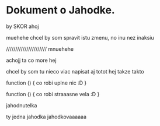 # Dokument o Jahodke.
by SKOR ahoj


muehehe chcel by som spravit istu zmenu, no inu nez inaksiu

////////////////////// mnuehehe

achojj ta co more hej


chcel by som tu nieco viac napisat
aj totot hej
takze takto

function () {
    co robi uplne nic :D
}

function () {
    co robi straaasne vela :D 
}

jahodnutelka


ty jedna jahodka jahodkovaaaaaa
